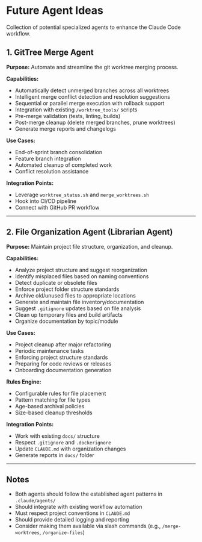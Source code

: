 # Future Agent Ideas

Collection of potential specialized agents to enhance the Claude Code workflow.

## 1. GitTree Merge Agent

**Purpose:** Automate and streamline the git worktree merging process.

**Capabilities:**
- Automatically detect unmerged branches across all worktrees
- Intelligent merge conflict detection and resolution suggestions
- Sequential or parallel merge execution with rollback support
- Integration with existing `/worktree_tools/` scripts
- Pre-merge validation (tests, linting, builds)
- Post-merge cleanup (delete merged branches, prune worktrees)
- Generate merge reports and changelogs

**Use Cases:**
- End-of-sprint branch consolidation
- Feature branch integration
- Automated cleanup of completed work
- Conflict resolution assistance

**Integration Points:**
- Leverage `worktree_status.sh` and `merge_worktrees.sh`
- Hook into CI/CD pipeline
- Connect with GitHub PR workflow

---

## 2. File Organization Agent (Librarian Agent)

**Purpose:** Maintain project file structure, organization, and cleanup.

**Capabilities:**
- Analyze project structure and suggest reorganization
- Identify misplaced files based on naming conventions
- Detect duplicate or obsolete files
- Enforce project folder structure standards
- Archive old/unused files to appropriate locations
- Generate and maintain file inventory/documentation
- Suggest `.gitignore` updates based on file analysis
- Clean up temporary files and build artifacts
- Organize documentation by topic/module

**Use Cases:**
- Project cleanup after major refactoring
- Periodic maintenance tasks
- Enforcing project structure standards
- Preparing for code reviews or releases
- Onboarding documentation generation

**Rules Engine:**
- Configurable rules for file placement
- Pattern matching for file types
- Age-based archival policies
- Size-based cleanup thresholds

**Integration Points:**
- Work with existing `docs/` structure
- Respect `.gitignore` and `.dockerignore`
- Update `CLAUDE.md` with organization changes
- Generate reports in `docs/` folder

---

## Notes

- Both agents should follow the established agent patterns in `.claude/agents/`
- Should integrate with existing workflow automation
- Must respect project conventions in `CLAUDE.md`
- Should provide detailed logging and reporting
- Consider making them available via slash commands (e.g., `/merge-worktrees`, `/organize-files`)
